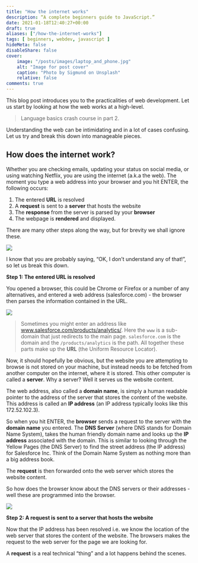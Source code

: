 ```yaml
---
title: "How the internet works"
description: “A complete beginners guide to JavaScript.”
date: 2021-01-18T12:40:27+00:00
draft: true
aliases: ["/how-the-internet-works"]
tags: [ beginners, webdev, javascript ]
hideMeta: false
disableShare: false
cover:
    image: "/posts/images/laptop_and_phone.jpg"
    alt: "Image for post cover"
    caption: "Photo by Sigmund on Unsplash"
    relative: false
comments: true
---
```


This blog post introduces you to the practicalities of web development. Let us 
start by looking at how the web works at a high-level.

> Language basics crash course in part 2.

Understanding the web can be intimidating and in a lot of cases confusing. Let 
us try and break this down into manageable pieces.

## How does the internet work?

Whether you are checking emails, updating your status on social media, or using 
watching Netflix, you are using the internet (a.k.a the web). The moment you 
type a web address into your browser and you hit ENTER, the following occurs:

1. The entered **URL** is resolved
2. A **request** is sent to a **server** that hosts the website
3. The **response** from the server is parsed by your **browser**
4. The webpage is **rendered** and displayed.

There are many other steps along the way, but for brevity we shall ignore these.

![](/posts/images/how_the_web_works.png)

I know that you are probably saying, “OK, I don’t understand any of that!”, so 
let us break this down.

**Step 1: The entered URL is resolved**

You opened a browser, this could be Chrome or Firefox or a number of any 
alternatives, and entered a web address (salesforce.com) - the browser then 
parses the information contained in the URL. 

![](/posts/images/url.png)

> Sometimes you might enter an address like www.salesforce.com/products/analytics/. 
> Here the ```www``` is a sub-domain that just redirects to the main page. 
> ```salesforce.com``` is the domain and the ```/products/analytics``` is the 
> path. All together these parts make up the **URL** (the Uniform Resource 
> Locator).

Now, it should hopefully be obvious, but the website you are attempting to 
browse is not stored on your machine, but instead needs to be fetched from 
another computer on the internet, where it is stored. This other computer is 
called a **server**. Why a server? Well it serves us the website content.

The web address, also called a **domain name**, is simply a human readable 
pointer to the address of the server that stores the content of the website. This 
address is called an **IP address** (an IP address typically looks like this 
172.52.102.3).

So when you hit ENTER, the **browser** sends a request to the server with the 
**domain name** you entered. The **DNS Server** (where DNS stands for Domain 
Name System), takes the human friendly domain name and looks up the **IP address** 
associated with the domain. This is similar to looking through the Yellow Pages 
(the DNS Server) to find the street address (the IP address) for Salesforce Inc. 
Think of the Domain Name System as nothing more than a big address book.

The **request** is then forwarded onto the web server which stores the website 
content.

So how does the browser know about the DNS servers or their addresses - well 
these are programmed into the browser.

![](/posts/images/resolving_the_url.png)

**Step 2: A request is sent to a server that hosts the website**

Now that the IP address has been resolved i.e. we know the location of the web 
server that stores the content of the website. The browsers makes the request to 
the web server for the page we are looking for.

 A **request** is a real technical “thing” and a lot happens behind the scenes. 